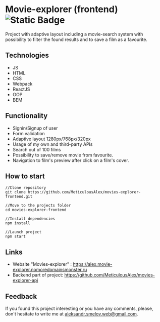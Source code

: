 # Movie-explorer (frontend) ![Static Badge](https://img.shields.io/badge/version-1.0-green)

Project with adaptive layout including a movie-search system with possibility to filter the found results and to save a film as a favourite.

## Technologies
- JS
- HTML
- CSS
- Webpack
- ReactJS
- OOP
- BEM

## Functionality

- Signin/Signup of user
- Form validation
- Adaptive layout 1280px/768px/320px
- Usage of my own and third-party APIs
- Search out of 100 films
- Possibility to save/remove movie from favourite.
- Navigation to film's preview after click on a film's cover.

## How to start

```
//Clone repository
git clone https://github.com/MeticulousAlex/movies-explorer-frontend.git

//Move to the projects folder
cd movies-explorer-frontend

//Install dependencies
npm install

//Launch project
npm start

```


## Links

- Website "Movies-explorer" : https://alex.movie-explorer.nomoredomainsmonster.ru
- Backend part of project: https://github.com/MeticulousAlex/movies-explorer-api

## Feedback

If you found this project interesting or you have any comments, please, don't hesitate to write me at aleksandr.smelov.web@gmail.com. 


